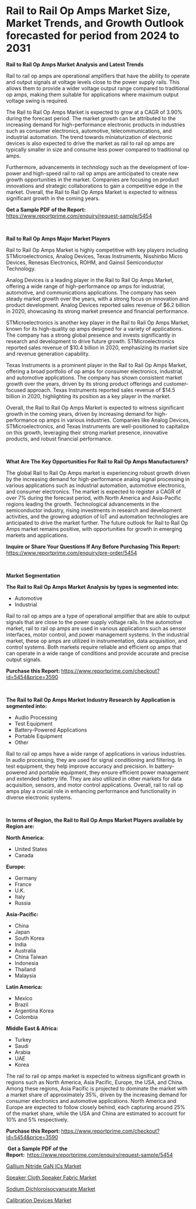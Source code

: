 <p><h1>Rail to Rail Op Amps Market Size, Market Trends, and Growth Outlook forecasted for period from 2024 to 2031</h1></p><p><strong>Rail to Rail Op Amps Market Analysis and Latest Trends</strong></p>
<p><p>Rail to rail op amps are operational amplifiers that have the ability to operate and output signals at voltage levels close to the power supply rails. This allows them to provide a wider voltage output range compared to traditional op amps, making them suitable for applications where maximum output voltage swing is required.</p><p>The Rail to Rail Op Amps Market is expected to grow at a CAGR of 3.90% during the forecast period. The market growth can be attributed to the increasing demand for high-performance electronic products in industries such as consumer electronics, automotive, telecommunications, and industrial automation. The trend towards miniaturization of electronic devices is also expected to drive the market as rail to rail op amps are typically smaller in size and consume less power compared to traditional op amps.</p><p>Furthermore, advancements in technology such as the development of low-power and high-speed rail to rail op amps are anticipated to create new growth opportunities in the market. Companies are focusing on product innovations and strategic collaborations to gain a competitive edge in the market. Overall, the Rail to Rail Op Amps Market is expected to witness significant growth in the coming years.</p></p>
<p><strong>Get a Sample PDF of the Report:&nbsp;</strong> <a href="https://www.reportprime.com/enquiry/request-sample/5454">https://www.reportprime.com/enquiry/request-sample/5454</a></p>
<p>&nbsp;</p>
<p><strong>Rail to Rail Op Amps Major Market Players</strong></p>
<p><p>Rail to Rail Op Amps Market is highly competitive with key players including STMicroelectronics, Analog Devices, Texas Instruments, Nisshinbo Micro Devices, Renesas Electronics, ROHM, and Gainsil Semiconductor Technology. </p><p>Analog Devices is a leading player in the Rail to Rail Op Amps Market, offering a wide range of high-performance op amps for industrial, automotive, and communications applications. The company has seen steady market growth over the years, with a strong focus on innovation and product development. Analog Devices reported sales revenue of $6.2 billion in 2020, showcasing its strong market presence and financial performance.</p><p>STMicroelectronics is another key player in the Rail to Rail Op Amps Market, known for its high-quality op amps designed for a variety of applications. The company has a strong global presence and invests significantly in research and development to drive future growth. STMicroelectronics reported sales revenue of $10.4 billion in 2020, emphasizing its market size and revenue generation capability.</p><p>Texas Instruments is a prominent player in the Rail to Rail Op Amps Market, offering a broad portfolio of op amps for consumer electronics, industrial, and automotive applications. The company has shown consistent market growth over the years, driven by its strong product offerings and customer-focused approach. Texas Instruments reported sales revenue of $14.5 billion in 2020, highlighting its position as a key player in the market.</p><p>Overall, the Rail to Rail Op Amps Market is expected to witness significant growth in the coming years, driven by increasing demand for high-performance op amps in various industries. Companies like Analog Devices, STMicroelectronics, and Texas Instruments are well-positioned to capitalize on this growth, leveraging their strong market presence, innovative products, and robust financial performance.</p></p>
<p>&nbsp;</p>
<p><strong>What Are The Key Opportunities For Rail to Rail Op Amps Manufacturers?</strong></p>
<p><p>The global Rail to Rail Op Amps market is experiencing robust growth driven by the increasing demand for high-performance analog signal processing in various applications such as industrial automation, automotive electronics, and consumer electronics. The market is expected to register a CAGR of over 7% during the forecast period, with North America and Asia-Pacific regions leading the growth. Technological advancements in the semiconductor industry, rising investments in research and development activities, and the growing adoption of IoT and automation technologies are anticipated to drive the market further. The future outlook for Rail to Rail Op Amps market remains positive, with opportunities for growth in emerging markets and applications.</p></p>
<p><strong>Inquire or Share Your Questions If Any Before Purchasing This Report:</strong> <a href="https://www.reportprime.com/enquiry/pre-order/5454">https://www.reportprime.com/enquiry/pre-order/5454</a></p>
<p>&nbsp;</p>
<p><strong>Market Segmentation</strong></p>
<p><strong>The Rail to Rail Op Amps Market Analysis by types is segmented into:</strong></p>
<p><ul><li>Automotive</li><li>Industrial</li></ul></p>
<p><p>Rail to rail op amps are a type of operational amplifier that are able to output signals that are close to the power supply voltage rails. In the automotive market, rail to rail op amps are used in various applications such as sensor interfaces, motor control, and power management systems. In the industrial market, these op amps are utilized in instrumentation, data acquisition, and control systems. Both markets require reliable and efficient op amps that can operate in a wide range of conditions and provide accurate and precise output signals.</p></p>
<p><strong>Purchase this Report:&nbsp;</strong><a href="https://www.reportprime.com/checkout?id=5454&price=3590">https://www.reportprime.com/checkout?id=5454&price=3590</a></p>
<p>&nbsp;</p>
<p><strong>The Rail to Rail Op Amps Market Industry Research by Application is segmented into:</strong></p>
<p><ul><li>Audio Processing</li><li>Test Equipment</li><li>Battery-Powered Applications</li><li>Portable Equipment</li><li>Other</li></ul></p>
<p><p>Rail to rail op amps have a wide range of applications in various industries. In audio processing, they are used for signal conditioning and filtering. In test equipment, they help improve accuracy and precision. In battery-powered and portable equipment, they ensure efficient power management and extended battery life. They are also utilized in other markets for data acquisition, sensors, and motor control applications. Overall, rail to rail op amps play a crucial role in enhancing performance and functionality in diverse electronic systems.</p></p>
<p>&nbsp;</p>
<p><strong>In terms of Region, the Rail to Rail Op Amps Market Players available by Region are:</strong></p>
<p>
    <p> <strong> North America: </strong>
        <ul>
            <li>United States</li>
            <li>Canada</li>
        </ul>
        </p> 
    <p> <strong> Europe: </strong>
        <ul>
            <li>Germany</li>
            <li>France</li>
            <li>U.K.</li>
            <li>Italy</li>
            <li>Russia</li>
        </ul>
        </p> 
    <p> <strong> Asia-Pacific: </strong>
        <ul>
            <li>China</li>
            <li>Japan</li>
            <li>South Korea</li>
            <li>India</li>
            <li>Australia</li>
            <li>China Taiwan</li>
            <li>Indonesia</li>
            <li>Thailand</li>
            <li>Malaysia</li>
        </ul>
        </p> 
    <p> <strong> Latin America: </strong>
        <ul>
            <li>Mexico</li>
            <li>Brazil</li>
            <li>Argentina Korea</li>
            <li>Colombia</li>
        </ul>
        </p> 
    <p> <strong> Middle East & Africa: </strong>
        <ul>
            <li>Turkey</li>
            <li>Saudi</li>
            <li>Arabia</li>
            <li>UAE</li>
            <li>Korea</li>
        </ul>
    </p>
    </p>
<p><p>The rail to rail op amps market is expected to witness significant growth in regions such as North America, Asia Pacific, Europe, the USA, and China. Among these regions, Asia Pacific is projected to dominate the market with a market share of approximately 35%, driven by the increasing demand for consumer electronics and automotive applications. North America and Europe are expected to follow closely behind, each capturing around 25% of the market share, while the USA and China are estimated to account for 10% and 5% respectively.</p></p>
<p><strong>Purchase this Report: </strong><a href="https://www.reportprime.com/checkout?id=5454&price=3590">https://www.reportprime.com/checkout?id=5454&price=3590</a></p>
<p>&nbsp;<strong>Get a Sample PDF of the Report:&nbsp;&nbsp;</strong><a href="https://www.reportprime.com/enquiry/request-sample/5454">https://www.reportprime.com/enquiry/request-sample/5454</a></p>
<p><strong></strong></p>
<p><p><a href="https://github.com/gdfhhhj/Market-Research-Report-List-3/blob/main/gallium-nitride-gan-ics-market.md">Gallium Nitride GaN ICs Market</a></p><p><a href="https://github.com/julyju69/Market-Research-Report-List-2/blob/main/speaker-cloth-speaker-fabric-market.md">Speaker Cloth Speaker Fabric Market</a></p><p><a href="https://frill-swim-3cd.notion.site/Sodium-Dichloroisocyanurate-Market-Size-2024-2031-Global-Industrial-Analysis-Key-Geographical-Reg-3662d537c8bb42d0b7b35c29b8824c51">Sodium Dichloroisocyanurate Market</a></p><p><a href="https://view.publitas.com/reportprime-1/calibration-devices-market-centers-on-aspects-such-as-market-growth-market-share-market-opportunity-and-projected-forecasts-spanning-from-2024-to-2031/">Calibration Devices Market</a></p></p>